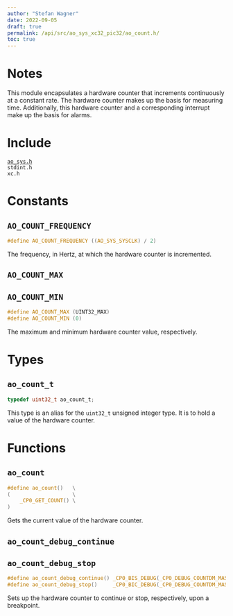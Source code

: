 ```yaml
---
author: "Stefan Wagner"
date: 2022-09-05
draft: true
permalink: /api/src/ao_sys_xc32_pic32/ao_count.h/
toc: true
---
```


# Notes

This module encapsulates a hardware counter that increments continuously at a constant rate. The hardware counter makes up the basis for measuring time. Additionally, this hardware counter and a corresponding interrupt make up the basis for alarms.

# Include

[`ao_sys.h`](ao_sys.h.md) <br/>
`stdint.h` <br/>
`xc.h`

# Constants

## `AO_COUNT_FREQUENCY`

```c
#define AO_COUNT_FREQUENCY ((AO_SYS_SYSCLK) / 2)
```

The frequency, in Hertz, at which the hardware counter is incremented.

## `AO_COUNT_MAX`
## `AO_COUNT_MIN`

```c
#define AO_COUNT_MAX (UINT32_MAX)
#define AO_COUNT_MIN (0)
```

The maximum and minimum hardware counter value, respectively.

# Types

## `ao_count_t`

```c
typedef uint32_t ao_count_t;
```

This type is an alias for the `uint32_t` unsigned integer type. It is to hold a value of the hardware counter.

# Functions

## `ao_count`

```c
#define ao_count()   \
(                    \
    _CP0_GET_COUNT() \
)
```

Gets the current value of the hardware counter.

## `ao_count_debug_continue`
## `ao_count_debug_stop`

```c
#define ao_count_debug_continue() _CP0_BIS_DEBUG(_CP0_DEBUG_COUNTDM_MASK)
#define ao_count_debug_stop()     _CP0_BIC_DEBUG(_CP0_DEBUG_COUNTDM_MASK)
```

Sets up the hardware counter to continue or stop, respectively, upon a breakpoint.
